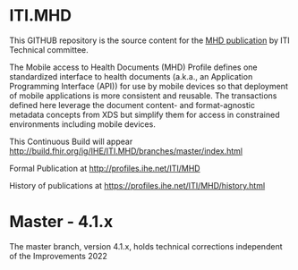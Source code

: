 
# ITI.MHD 
This GITHUB repository is the source content for the [MHD publication](https://profiles.ihe.net/ITI/MHD/) by ITI Technical committee. 

The Mobile access to Health Documents (MHD) Profile defines one standardized interface to 
health documents (a.k.a., an Application Programming Interface (API)) for use by mobile devices 
so that deployment of mobile applications is more consistent and reusable. 
The transactions defined here leverage the document content- and format-agnostic metadata concepts 
from XDS but simplify them for access in constrained environments including mobile devices. 

This Continuous Build will appear http://build.fhir.org/ig/IHE/ITI.MHD/branches/master/index.html

Formal Publication at http://profiles.ihe.net/ITI/MHD

History of publications at https://profiles.ihe.net/ITI/MHD/history.html 

# Master - 4.1.x

The master branch, version 4.1.x, holds technical corrections independent of the Improvements 2022
